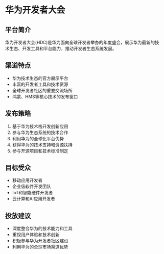 # 华为开发者大会

## 平台简介
华为开发者大会(HDC)是华为面向全球开发者举办的年度盛会，展示华为最新的技术生态、开发工具和平台能力，推动开发者生态系统发展。

## 渠道特点
- 华为技术生态的官方展示平台
- 丰富的开发者工具和技术资源
- 全球开发者社区的重要交流场所
- 鸿蒙、HMS等核心技术的发布窗口

## 发布策略
1. 基于华为技术栈开发创新应用
2. 参与华为生态系统的技术合作
3. 利用华为的全球化平台优势
4. 获得华为的技术支持和资源扶持
5. 参与开源项目和技术标准制定

## 目标受众
- 移动应用开发者
- 企业级软件开发团队
- IoT和智能硬件开发者
- 云计算和AI应用开发者

## 投放建议
- 深度整合华为的技术能力和工具
- 重视用户体验和技术创新
- 积极参与华为开发者社区建设
- 利用华为的全球市场渠道优势
